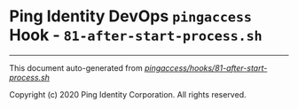 
# Ping Identity DevOps `pingaccess` Hook - `81-after-start-process.sh`

---
This document auto-generated from _[pingaccess/hooks/81-after-start-process.sh](https://github.com/pingidentity/pingidentity-docker-builds/blob/master/pingaccess/hooks/81-after-start-process.sh)_

Copyright (c)  2020 Ping Identity Corporation. All rights reserved.
